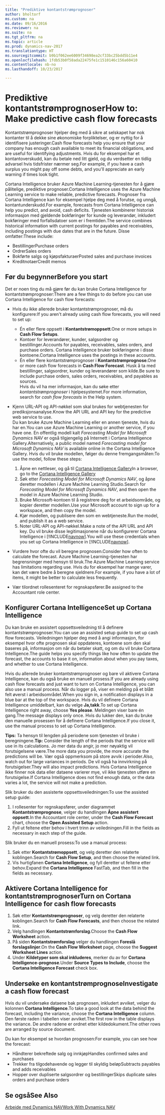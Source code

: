 ```yaml
---
title: "Prediktive kontantstrømprognoser"
author: bholtorf
ms.custom: na
ms.date: 09/16/2016
ms.reviewer: na
ms.suite: na
ms.tgt_pltfrm: na
ms.topic: article
ms.prod: dynamics-nav-2017
ms.translationtype: HT
ms.sourcegitcommit: b9b1f062ee6009f34698ea2cf33bc25bdd5b11e4
ms.openlocfilehash: 1fdb53b0f58ada22475fe1c1510146c156a60410
ms.contentlocale: nb-no
ms.lasthandoff: 10/23/2017

---
```


# <a name="how-to-make-predictive-cash-flow-forecasts"></a><span data-ttu-id="067d0-102">Prediktive kontantstrømprognoser</span><span class="sxs-lookup"><span data-stu-id="067d0-102">How to: Make predictive cash flow forecasts</span></span>
<span data-ttu-id="067d0-103">Kontantstrømprognoser hjelper deg med å sikre at selskapet har nok kontanter til å dekke sine økonomiske forpliktelser, og er nyttig for å identifisere justeringer.</span><span class="sxs-lookup"><span data-stu-id="067d0-103">Cash flow forecasts help you ensure that your company has enough cash available to meet its financial obligations, and are useful for identifying adjustments.</span></span> <span data-ttu-id="067d0-104">Hvis du for eksempel har et kontantoverskudd, kan du betale ned litt gjeld, og du verdsetter en tidlig advarsel hvis tidsfrister nærmer seg.</span><span class="sxs-lookup"><span data-stu-id="067d0-104">For example, if you have a cash surplus you might pay off some debts, and you'll appreciate an early warning if times look tight.</span></span>

<span data-ttu-id="067d0-105">Cortana Intelligence bruker Azure Machine Learning-tjenesten for å gjøre pålitelige, prediktive prognoser.</span><span class="sxs-lookup"><span data-stu-id="067d0-105">Cortana Intelligence uses the Azure Machine Learning service to make reliable, predictive forecasts.</span></span> <span data-ttu-id="067d0-106">Prognoser fra Cortana Intelligence kan for eksempel hjelpe deg med å forutse, og unngå, kontantunderskudd.</span><span class="sxs-lookup"><span data-stu-id="067d0-106">For example, forecasts from Cortana Intelligence can help you predict, and avoid, cash deficits.</span></span> <span data-ttu-id="067d0-107">Tjenesten kombinerer historisk informasjon med gjeldende bokføringer for kunde og leverandør, inkludert bokføringer med forfallsdatoer som er i fremtiden.</span><span class="sxs-lookup"><span data-stu-id="067d0-107">The service combines historical information with current postings for payables and receivables, including postings with due dates that are in the future.</span></span> <span data-ttu-id="067d0-108">Disse omfatter:</span><span class="sxs-lookup"><span data-stu-id="067d0-108">These include:</span></span>
* <span data-ttu-id="067d0-109">Bestillinger</span><span class="sxs-lookup"><span data-stu-id="067d0-109">Purchase orders</span></span>
* <span data-ttu-id="067d0-110">Ordrer</span><span class="sxs-lookup"><span data-stu-id="067d0-110">Sales orders</span></span>
* <span data-ttu-id="067d0-111">Bokførte salgs og kjøpsfakturaer</span><span class="sxs-lookup"><span data-stu-id="067d0-111">Posted sales and purchase invoices</span></span>
* <span data-ttu-id="067d0-112">Kreditnotaer</span><span class="sxs-lookup"><span data-stu-id="067d0-112">Credit memos</span></span>

## <a name="before-you-start"></a><span data-ttu-id="067d0-113">Før du begynner</span><span class="sxs-lookup"><span data-stu-id="067d0-113">Before you start</span></span>  
<span data-ttu-id="067d0-114">Det er noen ting du må gjøre før du kan bruke Cortana Intelligence for kontantstrømprognoser:</span><span class="sxs-lookup"><span data-stu-id="067d0-114">There are a few things to do before you can use Cortana Intelligence for cash flow forecasts:</span></span>
* <span data-ttu-id="067d0-115">Hvis du ikke allerede bruker kontantstrømprognoser, må du konfigurere:</span><span class="sxs-lookup"><span data-stu-id="067d0-115">If you aren't already using cash flow forecasts, you will need to set up:</span></span>
    * <span data-ttu-id="067d0-116">Én eller flere oppsett i **Kontantstrømoppsett**.</span><span class="sxs-lookup"><span data-stu-id="067d0-116">One or more setups in **Cash Flow Setups**.</span></span>
    * <span data-ttu-id="067d0-117">Kontoer for leverandører, kunder, salgsordrer og bestillinger.</span><span class="sxs-lookup"><span data-stu-id="067d0-117">Accounts for payables, receivables, sales orders, and purchase orders.</span></span> <span data-ttu-id="067d0-118">Cortana Intelligence bruker bokføringene i disse kontoene.</span><span class="sxs-lookup"><span data-stu-id="067d0-118">Cortana Intelligence uses the postings in these accounts.</span></span>
    * <span data-ttu-id="067d0-119">Én eller flere kontantstrømprognoser i **Kontantstrømprognose**.</span><span class="sxs-lookup"><span data-stu-id="067d0-119">One or more cash flow forecasts in **Cash Flow Forecast**.</span></span> <span data-ttu-id="067d0-120">Husk å ta med bestillinger, salgsordrer, kunder og leverandører som kilde.</span><span class="sxs-lookup"><span data-stu-id="067d0-120">Be sure to include purchase orders, sales orders, receivables, and payables as sources.</span></span>  
    <span data-ttu-id="067d0-121">Hvis du vil ha mer informasjon, kan du søke etter _kontantstrømprognoser_ i hjelpesystemet.</span><span class="sxs-lookup"><span data-stu-id="067d0-121">For more information, search for _cash flow forecasts_ in the Help system.</span></span>
* <span data-ttu-id="067d0-122">Kjenn URL-API og API-nøkkel som skal brukes for webtjenesten for prediksjonsanalyse.</span><span class="sxs-lookup"><span data-stu-id="067d0-122">Know the API URL and API key for the predictive web service to use.</span></span>  
    <span data-ttu-id="067d0-123">Du kan bruke Azure Machine Learning eller en annen tjeneste, hvis du har en.</span><span class="sxs-lookup"><span data-stu-id="067d0-123">You can use Azure Machine Learning or another service, if you have one.</span></span> <span data-ttu-id="067d0-124">En offentlig modell kalt _Forecasting Model for Microsoft Dynamics NAV_ er også tilgjengelig på Internett i Cortana Intelligence Gallery.</span><span class="sxs-lookup"><span data-stu-id="067d0-124">Alternatively, a public model named _Forecasting model for Microsoft Dynamics NAV_ is available online in the Cortana Intelligence Gallery.</span></span> <span data-ttu-id="067d0-125">Hvis du vil bruke modellen, følger du denne fremgangsmåten:</span><span class="sxs-lookup"><span data-stu-id="067d0-125">To use the model, follow these steps:</span></span>

    1. <span data-ttu-id="067d0-126">Åpne en nettleser, og gå til [Cortana Intelligence Gallery](https://go.microsoft.com/fwlink/?linkid=828352)</span><span class="sxs-lookup"><span data-stu-id="067d0-126">In a browser, go to the [Cortana Intelligence Gallery](https://go.microsoft.com/fwlink/?linkid=828352)</span></span>
    2. <span data-ttu-id="067d0-127">Søk etter _Forecasting Model for Microsoft Dynamics NAV_, og åpne deretter modellen i Azure Machine Learning Studio.</span><span class="sxs-lookup"><span data-stu-id="067d0-127">Search for _Forecasting Model for Microsoft Dynamics NAV_, and then open the model in Azure Machine Learning Studio.</span></span>
    3. <span data-ttu-id="067d0-128">Bruke Microsoft-kontoen til å registrere deg for et arbeidsområde, og kopier deretter modellen.</span><span class="sxs-lookup"><span data-stu-id="067d0-128">Use your Microsoft account to sign up for a workspace, and then copy the model.</span></span>
    4. <span data-ttu-id="067d0-129">Kjør modellen, og publisere den som en webtjeneste.</span><span class="sxs-lookup"><span data-stu-id="067d0-129">Run the model, and publish it as a web service.</span></span>
    5. <span data-ttu-id="067d0-130">Noter URL-API og API-nøkkel.</span><span class="sxs-lookup"><span data-stu-id="067d0-130">Make a note of the API URL and API key.</span></span> <span data-ttu-id="067d0-131">Du vil bruke disse legitimasjonene når du konfigurerer Cortana Intelligence i [!INCLUDE[navnow](includes/navnow_md.md)].</span><span class="sxs-lookup"><span data-stu-id="067d0-131">You will use these credentials when you set up Cortana Intelligence in [!INCLUDE[navnow](includes/navnow_md.md)].</span></span>  

* <span data-ttu-id="067d0-132">Vurdere hvor ofte du vil beregne prognosen.</span><span class="sxs-lookup"><span data-stu-id="067d0-132">Consider how often to calculate the forecast.</span></span> <span data-ttu-id="067d0-133">Azure Machine Learning-tjenesten har begrensninger med hensyn til bruk.</span><span class="sxs-lookup"><span data-stu-id="067d0-133">The Azure Machine Learning service has limitations regarding use.</span></span> <span data-ttu-id="067d0-134">Hvis du for eksempel har mange varer, kan det være bedre å beregne sjeldnere.</span><span class="sxs-lookup"><span data-stu-id="067d0-134">For example, if you have a lot of items, it might be better to calculate less frequently.</span></span>
* <span data-ttu-id="067d0-135">Vær tilordnet rollesenteret for regnskapsfører.</span><span class="sxs-lookup"><span data-stu-id="067d0-135">Be assigned to the Accountant role center.</span></span>

## <a name="set-up-cortana-intelligence"></a><span data-ttu-id="067d0-136">Konfigurer Cortana Intelligence</span><span class="sxs-lookup"><span data-stu-id="067d0-136">Set up Cortana Intelligence</span></span>
<span data-ttu-id="067d0-137">Du kan bruke en assistert oppsettsveiledning til å definere kontantstrømprognoser.</span><span class="sxs-lookup"><span data-stu-id="067d0-137">You can use an assisted setup guide to set up cash flow forecasts.</span></span> <span data-ttu-id="067d0-138">Veiledningen hjelper deg med å angi informasjon, for eksempel hvor ofte prognosen skal oppdateres, kontoene som den skal baseres på, informasjon om når du betaler skatt, og om du vil bruke Cortana Intelligence.</span><span class="sxs-lookup"><span data-stu-id="067d0-138">The guide helps you specify things like how often to update the forecast, the accounts to base it on, information about when you pay taxes, and whether to use Cortana Intelligence.</span></span>  

<span data-ttu-id="067d0-139">Hvis du allerede bruker kontantstrømprognoser og bare vil aktivere Cortana Intelligence, kan du også bruke en manuell prosess.</span><span class="sxs-lookup"><span data-stu-id="067d0-139">If you are already using cash flow forecasts and just want to turn on Cortana Intelligence, you can also use a manual process.</span></span> <span data-ttu-id="067d0-140">Når du logger på, viser en melding på et blått felt øverst i arbeidsområdet.</span><span class="sxs-lookup"><span data-stu-id="067d0-140">When you sign in, a notification displays in a blue bar at the top of the workspace.</span></span> <span data-ttu-id="067d0-141">Hvis du vil definere Cortana Intelligence umiddelbart, kan du velge **Ja,takk**.</span><span class="sxs-lookup"><span data-stu-id="067d0-141">To set up Cortana Intelligence right away, choose **Yes please**.</span></span> <span data-ttu-id="067d0-142">Meldingen viser bare én gang.</span><span class="sxs-lookup"><span data-stu-id="067d0-142">The message displays only once.</span></span> <span data-ttu-id="067d0-143">Hvis du lukker den, kan du bruke den manuelle prosessen for å definere Cortana Intelligence.</span><span class="sxs-lookup"><span data-stu-id="067d0-143">If you close it, use the manual process to set up Cortana Intelligence.</span></span>  

<span data-ttu-id="067d0-144">**Tips:** Ta hensyn til lengden på periodene som tjenesten vil bruke i beregningene.</span><span class="sxs-lookup"><span data-stu-id="067d0-144">**Tip:** Consider the length of the periods that the service will use in its calculations.</span></span> <span data-ttu-id="067d0-145">Jo mer data du angir, jo mer nøyaktig vil forutsigelsene være.</span><span class="sxs-lookup"><span data-stu-id="067d0-145">The more data you provide, the more accurate the predictions will be.</span></span> <span data-ttu-id="067d0-146">Vær også oppmerksom på store avvik i perioder.</span><span class="sxs-lookup"><span data-stu-id="067d0-146">Also, watch out for large variances in periods.</span></span> <span data-ttu-id="067d0-147">De vil også ha innvirkning på forutsigelser.</span><span class="sxs-lookup"><span data-stu-id="067d0-147">They will also impact predictions.</span></span> <span data-ttu-id="067d0-148">Hvis Cortana Intelligence ikke finner nok data eller dataene varierer mye, vil ikke tjenesten utføre en forutsigelse.</span><span class="sxs-lookup"><span data-stu-id="067d0-148">If Cortana Intelligence does not find enough data, or the data varies a lot, the service will not make a prediction.</span></span>

<span data-ttu-id="067d0-149">Slik bruker du den assisterte oppsettsveiledningen:</span><span class="sxs-lookup"><span data-stu-id="067d0-149">To use the assisted setup guide:</span></span>
1. <span data-ttu-id="067d0-150">I rollesenter for regnskapsfører, under diagrammet **Kontantstrømprognose**, velger du handlingen **Åpne assistert oppsett**.</span><span class="sxs-lookup"><span data-stu-id="067d0-150">In the Accountant role center, under the **Cash Flow Forecast** chart, choose the **Open Assisted Setup** action.</span></span>
2. <span data-ttu-id="067d0-151">Fyll ut feltene etter behov i hvert trinn av veiledningen.</span><span class="sxs-lookup"><span data-stu-id="067d0-151">Fill in the fields as necessary in each step of the guide.</span></span>

<span data-ttu-id="067d0-152">Slik bruker du en manuell prosess:</span><span class="sxs-lookup"><span data-stu-id="067d0-152">To use a manual process:</span></span>
1. <span data-ttu-id="067d0-153">Søk etter **Kontantstrømoppsett**, og velg deretter den relaterte koblingen.</span><span class="sxs-lookup"><span data-stu-id="067d0-153">Search for **Cash Flow Setup**, and then choose the related link.</span></span>
2. <span data-ttu-id="067d0-154">Vis hurtigfanen **Cortana Intelligence**, og fyll deretter ut feltene etter behov.</span><span class="sxs-lookup"><span data-stu-id="067d0-154">Expand the **Cortana Intelligence** FastTab, and then fill in the fields as necessary.</span></span>

## <a name="turn-on-cortana-intelligence-for-cash-flow-forecasts"></a><span data-ttu-id="067d0-155">Aktivere Cortana Intelligence for kontantstrømprognoser</span><span class="sxs-lookup"><span data-stu-id="067d0-155">Turn on Cortana Intelligence for cash flow forecasts</span></span>
1. <span data-ttu-id="067d0-156">Søk etter **Kontantstrømprognoser**, og velg deretter den relaterte koblingen.</span><span class="sxs-lookup"><span data-stu-id="067d0-156">Search for **Cash Flow Forecasts**, and then choose the related link.</span></span>
2. <span data-ttu-id="067d0-157">Velg handlingen **Kontantstrømforslag**.</span><span class="sxs-lookup"><span data-stu-id="067d0-157">Choose the **Cash Flow Worksheet** action.</span></span>
3. <span data-ttu-id="067d0-158">På siden **Kontantstrømforslag** velger du handlingen **Foreslå forslagslinjer**.</span><span class="sxs-lookup"><span data-stu-id="067d0-158">On the **Cash Flow Worksheet** page, choose the **Suggest Worksheet Lines** action.</span></span>  
4. <span data-ttu-id="067d0-159">Under **Kildetyper som skal inkluderes**, merker du av for **Cortana Intelligence-prognose**.</span><span class="sxs-lookup"><span data-stu-id="067d0-159">Under **Source Types to Include**, choose the **Cortana Intelligence Forecast** check box.</span></span>

## <a name="investigate-a-cash-flow-forecast"></a><span data-ttu-id="067d0-160">Undersøke en kontantstrømprognose</span><span class="sxs-lookup"><span data-stu-id="067d0-160">Investigate a cash flow forecast</span></span>
<span data-ttu-id="067d0-161">Hvis du vil undersøke dataene bak prognosen, inkludert avviket, velger du kolonnen **Cortana Intelligence**.</span><span class="sxs-lookup"><span data-stu-id="067d0-161">To take a good look at the data behind the forecast, including the variance, choose the **Cortana Intelligence** column.</span></span> <span data-ttu-id="067d0-162">Den første raden i tabellen viser avviket.</span><span class="sxs-lookup"><span data-stu-id="067d0-162">The first row in the table displays the variance.</span></span> <span data-ttu-id="067d0-163">De andre radene er ordnet etter kildedokument.</span><span class="sxs-lookup"><span data-stu-id="067d0-163">The other rows are arranged by source document.</span></span>  

<span data-ttu-id="067d0-164">Du kan for eksempel se hvordan prognosen:</span><span class="sxs-lookup"><span data-stu-id="067d0-164">For example, you can see how the forecast:</span></span>    
* <span data-ttu-id="067d0-165">Håndterer bekreftede salg og innkjøp</span><span class="sxs-lookup"><span data-stu-id="067d0-165">Handles confirmed sales and purchases</span></span>
* <span data-ttu-id="067d0-166">Trekker fra tilgodehavende og legger til skyldig beløp</span><span class="sxs-lookup"><span data-stu-id="067d0-166">Subtracts payables and adds receivables</span></span>
* <span data-ttu-id="067d0-167">Hopper over dupliserte salgsordrer og bestillinger</span><span class="sxs-lookup"><span data-stu-id="067d0-167">Skips duplicate sales orders and purchase orders</span></span>

## <a name="see-also"></a><span data-ttu-id="067d0-168">Se også</span><span class="sxs-lookup"><span data-stu-id="067d0-168">See Also</span></span>  
[<span data-ttu-id="067d0-169">Arbeide med Dynamics NAV</span><span class="sxs-lookup"><span data-stu-id="067d0-169">Work With Dynamics NAV</span></span>](ui-work-product.md)

